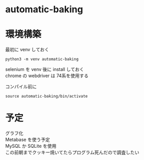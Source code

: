 # automatic-baking

# 環境構築  

最初に venv しておく  

```
python3 -m venv automatic-baking  
```  

selenium を venv 後に install しておく  
chrome の webdriver は 74系を使用する  

コンパイル前に  

```
source automatic-baking/bin/activate
```

# 予定

グラフ化  
Metabase を使う予定  
MySQL か SQLite を使用  
この前朝までクッキー焼いてたらプログラム死んだので調査したい  
